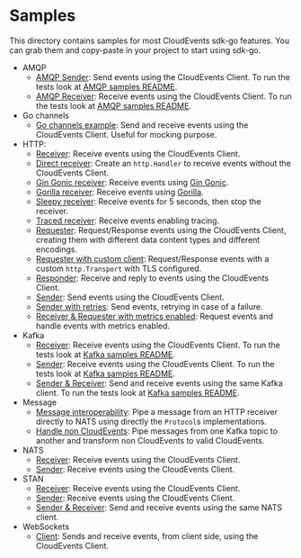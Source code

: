 # Samples

This directory contains samples for most CloudEvents sdk-go features. 
You can grab them and copy-paste in your project to start using sdk-go.

* AMQP
  * [AMQP Sender](./amqp/sender): Send events using the CloudEvents Client. To run the tests look at [AMQP samples README](./amqp/README.md).
  * [AMQP Receiver](./amqp/receiver): Receive events using the CloudEvents Client. To run the tests look at [AMQP samples README](./amqp/README.md).
* Go channels
  * [Go channels example](./gochan): Send and receive events using the CloudEvents Client. Useful for mocking purpose.
* HTTP:
  * [Receiver](./http/receiver): Receive events using the CloudEvents Client.
  * [Direct receiver](./http/receiver-direct): Create an `http.Handler` to receive events without the CloudEvents Client.
  * [Gin Gonic receiver](./http/receiver-gin): Receive events using [Gin Gonic](https://gin-gonic.com/).
  * [Gorilla receiver](./http/receiver-gorilla): Receive events using [Gorilla](https://www.gorillatoolkit.org/).
  * [Sleepy receiver](./http/receiver-sleepy): Receive events for 5 seconds, then stop the receiver. 
  * [Traced receiver](./http/receiver-traced): Receive events enabling tracing.
  * [Requester](./http/requester): Request/Response events using the CloudEvents Client, creating them with different data content types and different encodings.
  * [Requester with custom client](./http/requester-with-custom-client): Request/Response events with a custom `http.Transport` with TLS configured.
  * [Responder](./http/responder): Receive and reply to events using the CloudEvents Client.
  * [Sender](./http/sender): Send events using the CloudEvents Client.
  * [Sender with retries](./http/sender-retry): Send events, retrying in case of a failure.
  * [Receiver & Requester with metrics enabled](./http/metrics): Request events and handle events with metrics enabled.
* Kafka
  * [Receiver](./kafka/receiver): Receive events using the CloudEvents Client. To run the tests look at [Kafka samples README](./kafka/README.md).
  * [Sender](./kafka/sender): Receive events using the CloudEvents Client. To run the tests look at [Kafka samples README](./kafka/README.md).
  * [Sender & Receiver](./kafka/sender-receiver): Send and receive events using the same Kafka client. To run the tests look at [Kafka samples README](./kafka/README.md).
* Message
  * [Message interoperability](./nats/message-interoperability): Pipe a message from an HTTP receiver directly to NATS using directly the `Protocol`s implementations.
  * [Handle non CloudEvents](./kafka/message-handle-non-cloudevents): Pipe messages from one Kafka topic to another and transform non CloudEvents to valid CloudEvents.
* NATS
  * [Receiver](./nats/receiver): Receive events using the CloudEvents Client.
  * [Sender](./nats/sender): Receive events using the CloudEvents Client.
* STAN
  * [Receiver](./stan/receiver): Receive events using the CloudEvents Client.
  * [Sender](./stan/sender): Receive events using the CloudEvents Client.
  * [Sender & Receiver](./stan/sender-receiver): Send and receive events using the same NATS client.
* WebSockets
  * [Client](./ws/client): Sends and receive events, from client side, using the CloudEvents Client.